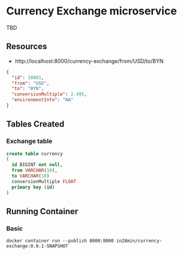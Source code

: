 # Currency Exchange microservice

TBD

## Resources

- http://localhost:8000/currency-exchange/from/USD/to/BYN

```json
{
  "id": 10001,
  "from": "USD",
  "to": "BYN",
  "conversionMultiple": 2.495,
  "environmentInfo": "NA"
}
```

## Tables Created

### Exchange table

```sql
create table currency
(
  id BIGINT not null,
  from VARCHAR(10),
  to VARCHAR(10)
  conversionMultiple FLOAT
  primary key (id)
)
```

## Running Container

### Basic

```text
docker container run --publish 8000:8000 in28min/currency-exchange:0.0.1-SNAPSHOT
```
